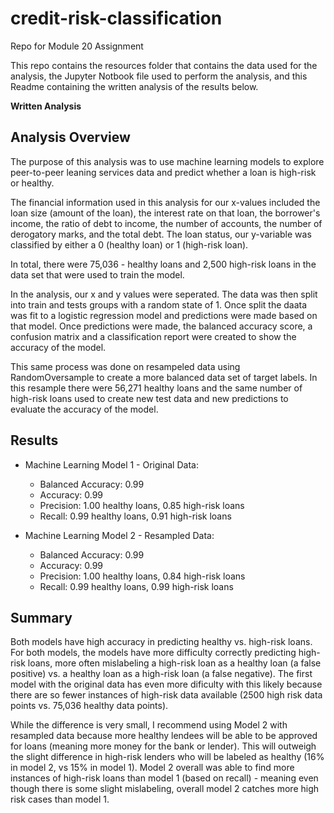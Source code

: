 # credit-risk-classification
Repo for Module 20 Assignment

This repo contains the resources folder that contains the data used for the analysis, the Jupyter Notbook file used to perform the analysis, and this Readme containing the written analysis of the results below. 

**Written Analysis**

## Analysis Overview

The purpose of this analysis was to use machine learning models to explore peer-to-peer leaning services data and predict whether a loan is high-risk or healthy.

The financial information used in this analysis for our x-values included the loan size (amount of the loan), the interest rate on that loan, the borrower's income, the ratio of debt to income, the number of accounts, the number of derogatory marks, and the total debt. The loan status, our y-variable was classified by either a 0 (healthy loan) or 1 (high-risk loan). 

In total, there were 75,036 - healthy loans and 2,500 high-risk loans in the data set that were used to train the model. 

In the analysis, our x and y values were seperated. The data was then split into train and tests groups with a random state of 1. Once split the daata was fit to a logistic regression model and predictions were made based on that model. Once predictions were made, the balanced accuracy score, a confusion matrix and a classification report were created to show the accuracy of the model. 

This same process was done on resampeled data using RandomOversample to create a more balanced data set of target labels. In this resample there were 56,271 healthy loans and the same number of high-risk loans used to create new test data and new predictions to evaluate the accuracy of the model. 

## Results

* Machine Learning Model 1 - Original Data:
  * Balanced Accuracy: 0.99
  * Accuracy: 0.99
  * Precision: 1.00 healthy loans, 0.85 high-risk loans
  * Recall: 0.99 healthy loans, 0.91 high-risk loans

* Machine Learning Model 2 - Resampled Data:
  * Balanced Accuracy: 0.99
  * Accuracy: 0.99
  * Precision: 1.00 healthy loans, 0.84 high-risk loans
  * Recall: 0.99 healthy loans, 0.99 high-risk loans

## Summary

Both models have high accuracy in predicting healthy vs. high-risk loans. For both models, the models have more difficulty correctly predicting high-risk loans, more often mislabeling a high-risk loan as a healthy loan (a false positive) vs. a healthy loan as a high-risk loan (a false negative). The first model with the original data has even more dificulty with this likely because there are so fewer instances of high-risk data available (2500 high risk data points vs. 75,036 healthy data points).

While the difference is very small, I recommend using Model 2 with resampled data because more healthy lendees will be able to be approved for loans (meaning more money for the bank or lender). This will outweigh the slight difference in high-risk lenders who will be labeled as healthy (16% in model 2, vs 15% in model 1). Model 2 overall was able to find more instances of high-risk loans than model 1 (based on recall) - meaning even though there is some slight mislabeling, overall model 2 catches more high risk cases than model 1. 
